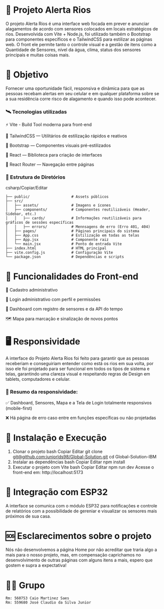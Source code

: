# 🚨 Projeto Alerta Rios

O projeto Alerta Rios é uma interface web focada em prever e anunciar alagamentos de acordo com sensores colocados em locais estratégicos de rios. Desenvolvida com Vite + Node.js, foi utilizado também o Bootstrap para componentes específicos e o TailwindCSS para estilizar as páginas web. O front ele permite tanto o controle visual e a gestão de itens como a Quantidade de Sensores, nível da água, clima, status dos sensores principais e muitas coisas mais.
# 🏁 Objetivo

Fornecer uma oportunidade fácil, responsiva e dinâmica para que as pessoas recebam alertas em seu celular e em qualquer plataforma sobre se a sua residência corre risco de alagamento e quando isso pode acontecer.

### 🛰️ Tecnologias utilizadas

⚡ Vite - Build Tool moderna para front-end

🧵 TailwindCSS — Utilitários de estilização rápidos e reativos

🎨 Bootstrap — Componentes visuais pré-estilizados

🧠 React — Biblioteca para criação de interfaces

📁 React Router — Navegação entre páginas

### 📁 Estrutura de Diretórios

csharp/Copiar/Editar

```
├── public/                   # Assets públicos
├── src/
│   ├── assets/               # Imagens e ícones
│   ├── components/           # Componentes reutilizáveis (Header, Sidebar, etc.)
│   │   ├── cards/            # Informações reutilizáveis para gráficos de sessões específicas
│   │   ├── errors/           # Mennsagens de erro (Erro 401, 404)
│   ├── pages/                # Páginas principais do sistema
│   ├── App.css               # Estilização em todas as telas
│   ├── App.jsx               # Componente raiz
│   └── main.jsx              # Ponto de entrada Vite
├── index.html                # HTML principal
├── vite.config.js            # Configuração Vite
└── package.json              # Dependências e scripts
```
# 🚱 Funcionalidades do Front-end

🔐 Cadastro administrativo

🔐 Login administrativo com perfil e permissões

🚦 Dashboard com registro de sensores e da API do tempo

🗺️ Mapa para marcação e sinalização de novos pontos

# 🖥️ Responsividade

A interface do Projeto Alerta Rios foi feito para garantir que as pessoas receberiam e conseguiriam entender como está os rios em sua volta, por isso ele foi projetado para ser funcional em todos os tipos de sistema e telas, garantindo uma clareza visual e respeitando regras de Design em tablets, computadores e celular.

### 📌 Resumo da responsividade:

✅ Dashboard, Sensores, Mapa e a Tela de Login totalmente responsivos (mobile-first)

❌ Há página de erro caso entre em funções específicas ou não projetadas



# 🚀 Instalação e Execução
1. Clonar o projeto
bash
Copiar
Editar
git clone [git@github.com:juniorlds98/Global-Solution.git]((https://github.com/juniorlds98/Global-Solution-IBM))
cd Global-Solution-IBM
2. Instalar as dependências
bash
Copiar
Editar
npm install
3. Executar o projeto com Vite
bash
Copiar
Editar
npm run dev
Acesse o front-end em:
http://localhost:5173

# 🤝 Integração com ESP32
A interface se comunica com o módulo ESP32 para notificações e controle de relatórios com a possibilidade de gereniar e visualizar os sensores mais próximos de sua casa.

# 🆘 Esclarecimentos sobre o projeto
Nós não desenvolvemos a página Home por não acreditar que traria algo a mais para o nosso projeto, mas, em compensação caprichamos no desenvolvimento de outras páginas com alguns itens a mais, espero que gostem e supra a expectativa!

# 👨‍💻 Grupo
```
Rm: 560753 Caio Martinez Saes
Rm: 559680 José Claudio da Silva Junior
```
